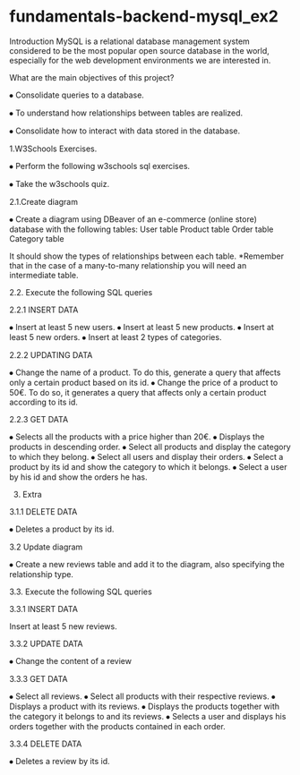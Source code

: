 # fundamentals-backend-mysql_ex2




Introduction
MySQL is a relational database management system considered to be the most popular open source database in the world, especially for the web development environments we are interested in.


What are the main objectives of this project?

⦁ Consolidate queries to a database.

⦁ To understand how relationships between tables are realized.

⦁ Consolidate how to interact with data stored in the database.

1.W3Schools Exercises.

⦁ Perform the following w3schools sql exercises.

⦁ Take the w3schools quiz.




 
2.1.Create diagram

⦁ Create a diagram using DBeaver of an e-commerce (online store) database with the following tables:
User table
Product table
Order table
Category table

It should show the types of relationships between each table. *Remember that in the case of a many-to-many relationship you will need an intermediate table.

2.2. Execute the following SQL queries

2.2.1 INSERT DATA


⦁ Insert at least 5 new users.
⦁ Insert at least 5 new products.
⦁ Insert at least 5 new orders.
⦁ Insert at least 2 types of categories.




		
2.2.2 UPDATING DATA

⦁ Change the name of a product. To do this, generate a query that affects only a certain product based on its id.
⦁ Change the price of a product to 50€. To do so, it generates a query that affects only a certain product according to its id.

2.2.3 GET DATA

⦁ Selects all the products with a price higher than 20€.
⦁ Displays the products in descending order.
⦁ Select all products and display the category to which they belong.
⦁ Select all users and display their orders.
⦁ Select a product by its id and show the category to which it belongs.
⦁ Select a user by his id and show the orders he has.




3. Extra
   
3.1.1 DELETE DATA

⦁ Deletes a product by its id.

3.2 Update diagram

⦁ Create a new reviews table and add it to the diagram, also specifying the relationship type.

3.3. Execute the following SQL queries

3.3.1 INSERT DATA

Insert at least 5 new reviews.

		
3.3.2 UPDATE DATA

⦁ Change the content of a review

3.3.3 GET DATA

⦁ Select all reviews.
⦁ Select all products with their respective reviews.
⦁ Displays a product with its reviews.
⦁ Displays the products together with the category it belongs to and its reviews.
⦁ Selects a user and displays his orders together with the products contained in each order.

3.3.4 DELETE DATA

⦁ Deletes a review by its id.

